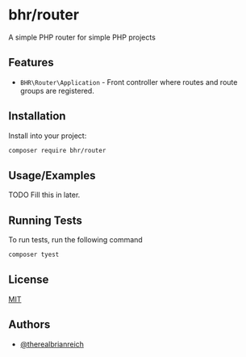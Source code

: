 # bhr/router

A simple PHP router for simple PHP projects

## Features

- `BHR\Router\Application` - Front controller where routes and route groups are registered.


## Installation

Install into your project:

```bash
composer require bhr/router
```

## Usage/Examples

TODO Fill this in later.

## Running Tests

To run tests, run the following command

```bash
composer tyest
```


## License

[MIT](https://choosealicense.com/licenses/mit/)

## Authors

- [@therealbrianreich](https://www.github.com/therealbrianreich)
